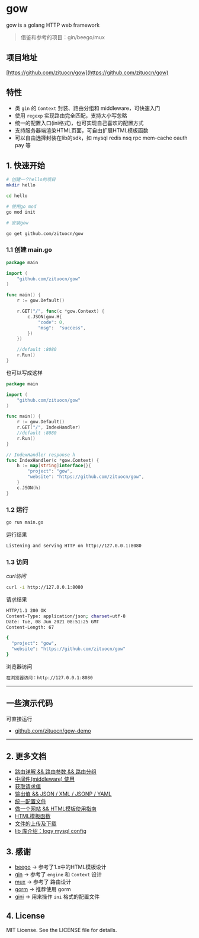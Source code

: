 # gow

gow is a golang HTTP web framework

> 借鉴和参考的项目：gin/beego/mux

## 项目地址

[https://github.com/zituocn/gow](https://github.com/zituocn/gow)

## 特性

* 类 `gin` 的 `Context` 封装、路由分组和 middleware，可快速入门
* 使用 `regexp` 实现路由完全匹配，支持大小写忽略
* 统一的配置入口(ini格式)，也可实现自己喜欢的配置方式
* 支持服务器端渲染HTML页面，可自由扩展HTML模板函数
* 可以自由选择封装在lib的sdk，如 mysql redis nsq rpc mem-cache oauth pay 等

## 1. 快速开始

```sh
# 创建一个hello的项目
mkdir hello

cd hello

# 使用go mod
go mod init

# 安装gow

go get github.com/zituocn/gow
```

### 1.1 创建 main.go

```go
package main

import (
	"github.com/zituocn/gow"
)

func main() {
	r := gow.Default()

	r.GET("/", func(c *gow.Context) {
		c.JSON(gow.H{
			"code": 0,
			"msg":  "success",
		})
	})

	//default :8080
	r.Run()
}
```

也可以写成这样

```go
package main

import (
	"github.com/zituocn/gow"
)

func main() {
	r := gow.Default()
	r.GET("/", IndexHandler)
	//default :8080
	r.Run()
}

// IndexHandler response h
func IndexHandler(c *gow.Context) {
	h := map[string]interface{}{
		"project": "gow",
		"website": "https://github.com/zituocn/gow",
	}
	c.JSON(h)
}

```

### 1.2 运行

```sh
go run main.go
```

运行结果

```sh
Listening and serving HTTP on http://127.0.0.1:8080
```

### 1.3 访问

*curl访问*

```sh
curl -i http://127.0.0.1:8080
```

请求结果

```sh
HTTP/1.1 200 OK
Content-Type: application/json; charset=utf-8
Date: Tue, 08 Jun 2021 08:51:25 GMT
Content-Length: 67

{
  "project": "gow",
  "website": "https://github.com/zituocn/gow"
}
```

浏览器访问

```sh
在浏览器访问：http://127.0.0.1:8080
```

---

## 一些演示代码

可直接运行

* [github.com/zituocn/gow-demo](https://github.com/zituocn/gow-demo)

---

## 2. 更多文档

* [路由详解 && 路由参数 && 路由分组](https://github.com/zituocn/gow/blob/main/docs/route.md)
* [中间件(middleware) 使用](https://github.com/zituocn/gow/blob/main/docs/middleware.md)
* [获取请求值](https://github.com/zituocn/gow/blob/main/docs/request.md)
* [输出值 && JSON / XML / JSONP / YAML](https://github.com/zituocn/gow/blob/main/docs/response.md)
* [统一配置文件](https://github.com/zituocn/gow/blob/main/docs/config.md)
* [做一个网站 && HTML模板使用指南](https://github.com/zituocn/gow/blob/main/docs/website.md)
* [HTML模板函数](https://github.com/zituocn/gow/blob/main/docs/html.md)
* [文件的上传及下载](https://github.com/zituocn/gow/blob/main/docs/upload.md)
* [lib 库介绍：logy mysql config ](https://github.com/zituocn/gow/blob/main/docs/lib.md)

## 3. 感谢

* [beego](https://github.com/beego/beego) -> 参考了1.x中的HTML模板设计
* [gin](https://github.com/gin-gonic/gin) -> 参考了 `engine` 和 `Context` 设计
* [mux](https://github.com/gorilla/mux)   -> 参考了 路由设计
* [gorm](https://github.com/go-gorm/gorm) -> 推荐使用 gorm
* [gini](https://github.com/gkzy/gini)     -> 用来操作 `ini` 格式的配置文件

## 4. License

MIT License. See the LICENSE file for details.



